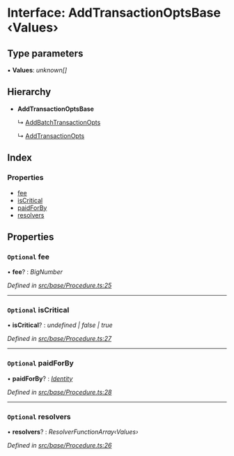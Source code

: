 # Interface: AddTransactionOptsBase ‹**Values**›

## Type parameters

▪ **Values**: *unknown[]*

## Hierarchy

* **AddTransactionOptsBase**

  ↳ [AddBatchTransactionOpts](addbatchtransactionopts.md)

  ↳ [AddTransactionOpts](addtransactionopts.md)

## Index

### Properties

* [fee](addtransactionoptsbase.md#optional-fee)
* [isCritical](addtransactionoptsbase.md#optional-iscritical)
* [paidForBy](addtransactionoptsbase.md#optional-paidforby)
* [resolvers](addtransactionoptsbase.md#optional-resolvers)

## Properties

### `Optional` fee

• **fee**? : *BigNumber*

*Defined in [src/base/Procedure.ts:25](https://github.com/PolymathNetwork/polymesh-sdk/blob/2a4e4111/src/base/Procedure.ts#L25)*

___

### `Optional` isCritical

• **isCritical**? : *undefined | false | true*

*Defined in [src/base/Procedure.ts:27](https://github.com/PolymathNetwork/polymesh-sdk/blob/2a4e4111/src/base/Procedure.ts#L27)*

___

### `Optional` paidForBy

• **paidForBy**? : *[Identity](../classes/identity.md)*

*Defined in [src/base/Procedure.ts:28](https://github.com/PolymathNetwork/polymesh-sdk/blob/2a4e4111/src/base/Procedure.ts#L28)*

___

### `Optional` resolvers

• **resolvers**? : *ResolverFunctionArray‹Values›*

*Defined in [src/base/Procedure.ts:26](https://github.com/PolymathNetwork/polymesh-sdk/blob/2a4e4111/src/base/Procedure.ts#L26)*
